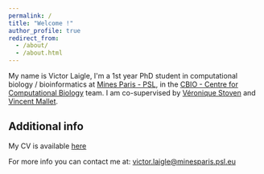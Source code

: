 ```yaml
---
permalink: /
title: "Welcome !"
author_profile: true
redirect_from: 
  - /about/
  - /about.html
---
```



My name is Victor Laigle, I'm a 1st year PhD student in computational biology / bioinformatics at [Mines Paris - PSL](https://www.minesparis.psl.eu/), in the [CBIO - Centre for Computational Biology](https://cbio.mines-paristech.fr/) team. I am co-supervised by [Véronique Stoven](https://curie.fr/personne/veronique-stoven) and [Vincent Mallet](https://scholar.google.com/citations?user=bSlWpRUAAAAJ).



## Additional info

My CV is available [here](/files/CV_2024.pdf)

For more info you can contact me at: <victor.laigle@minesparis.psl.eu>



